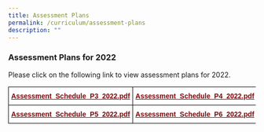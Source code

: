 ```yaml
---
title: Assessment Plans
permalink: /curriculum/assessment-plans
description: ""
---
```

### Assessment Plans for 2022  
  
Please click on the following link to view assessment plans for 2022.

<style type="text/css">
.tg  {border-collapse:collapse;border-spacing:0;}
.tg td{border-color:black;border-style:solid;border-width:1px;font-family:Arial, sans-serif;font-size:14px;
  overflow:hidden;padding:10px 5px;word-break:normal;}
.tg th{border-color:black;border-style:solid;border-width:1px;font-family:Arial, sans-serif;font-size:14px;
  font-weight:normal;overflow:hidden;padding:10px 5px;word-break:normal;}
.tg .tg-46jn{background-color:#FFF;color:#7C080B;font-weight:bold;text-align:left;vertical-align:top}
</style>
<table class="tg">
<thead>
  <tr>
    <th class="tg-46jn"><a href="/files/Assessment_Schedule_P3_2022.pdf"><span style="text-decoration:none;color:#7C080B">Assessment_Schedule_P3_2022.pdf</span></a></th>
    <th class="tg-46jn"><a href="/files/Assessment_Schedule_P4_2022.pdf"><span style="text-decoration:none;color:#7C080B">Assessment_Schedule_P4_2022.pdf</span></a><br></th>
  </tr>
</thead>
<tbody>
  <tr>
    <td class="tg-46jn"><a href="/files/Assessment_Schedule_P5_2022.pdf"><span style="text-decoration:none;color:#7C080B">Assessment_Schedule_P5_2022.pdf</span></a><br></td>
    <td class="tg-46jn"><a href="[](/files/Assessment_Schedule_P6_2022.pdf)"><span style="text-decoration:none;color:#7C080B">Assessment_Schedule_P6_2022.pdf</span></a></td>
  </tr>
</tbody>
</table>